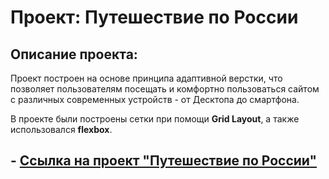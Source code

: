 # Проект: Путешествие по России

## Описание проекта:

Проект построен на основе принципа адаптивной верстки, что позволяет пользователям посещать и комфортно пользоваться сайтом с различных современных устройств - от Десктопа до смартфона.

В проекте были построены сетки при помощи **Grid Layout**, а также использовался **flexbox**.

## - [Ссылка на проект "Путешествие по России"](https://kennutek.github.io/russian-travel/)
